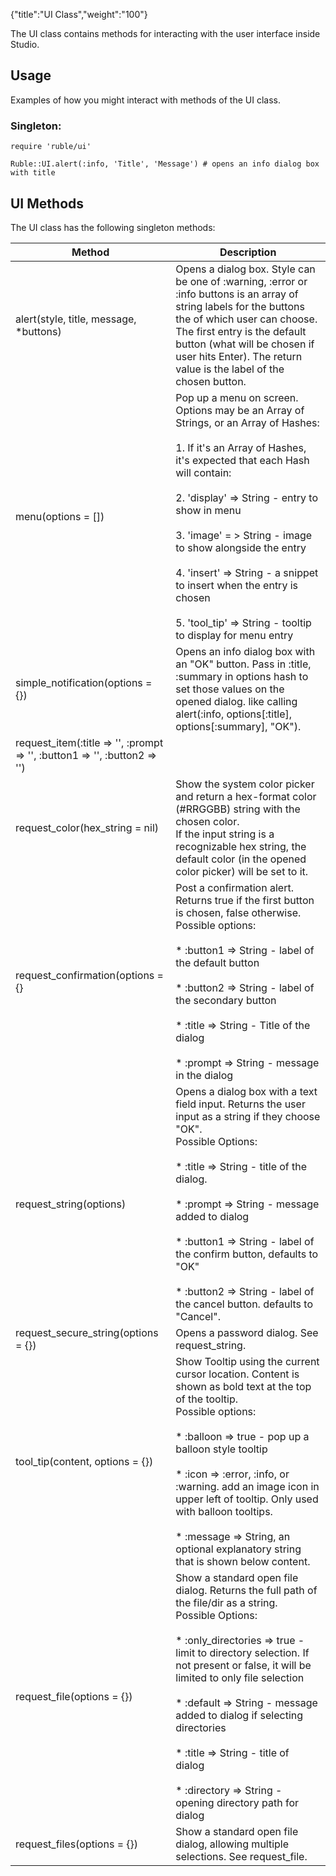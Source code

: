 {"title":"UI Class","weight":"100"}

The UI class contains methods for interacting with the user interface inside Studio.

## Usage

Examples of how you might interact with methods of the UI class.

### Singleton:

```
require 'ruble/ui'

Ruble::UI.alert(:info, 'Title', 'Message') # opens an info dialog box with title
```

## UI Methods

The UI class has the following singleton methods:

| Method | Description |
| --- | --- |
| alert(style, title, message, \*buttons) | Opens a dialog box. Style can be one of :warning, :error or :info buttons is an array of string labels for the buttons the of which user can choose. The first entry is the default button (what will be chosen if user hits Enter). The return value is the label of the chosen button. |
| menu(options = \[\]) | Pop up a menu on screen.  <br />Options may be an Array of Strings, or an Array of Hashes:<br /><br />1. If it's an Array of Hashes, it's expected that each Hash will contain:<br />    <br />2. 'display' => String - entry to show in menu<br />    <br />3. 'image' = > String - image to show alongside the entry<br />    <br />4. 'insert' => String - a snippet to insert when the entry is chosen<br />    <br />5. 'tool\_tip' => String - tooltip to display for menu entry |
| simple\_notification(options = {}) | Opens an info dialog box with an "OK" button. Pass in :title, :summary in options hash to set those values on the opened dialog. like calling alert(:info, options\[:title\], options\[:summary\], "OK"). |
| request\_item(:title => '', :prompt => '', :button1 => '', :button2 => '') |  |
| request\_color(hex\_string = nil) | Show the system color picker and return a hex-format color (#RRGGBB) string with the chosen color.  <br />If the input string is a recognizable hex string, the default color (in the opened color picker) will be set to it. |
| request\_confirmation(options = {} | Post a confirmation alert. Returns true if the first button is chosen, false otherwise.  <br />Possible options:<br /><br />* :button1 => String - label of the default button<br />    <br />* :button2 => String - label of the secondary button<br />    <br />* :title => String - Title of the dialog<br />    <br />* :prompt => String - message in the dialog |
| request\_string(options) | Opens a dialog box with a text field input. Returns the user input as a string if they choose "OK".  <br />Possible Options:<br /><br />* :title => String - title of the dialog.<br />    <br />* :prompt => String - message added to dialog<br />    <br />* :button1 => String - label of the confirm button, defaults to "OK"<br />    <br />* :button2 => String - label of the cancel button. defaults to "Cancel". |
| request\_secure\_string(options = {}) | Opens a password dialog. See request\_string. |
| tool\_tip(content, options = {}) | Show Tooltip using the current cursor location. Content is shown as bold text at the top of the tooltip.  <br />Possible options:<br /><br />* :balloon => true - pop up a balloon style tooltip<br />    <br />* :icon => :error, :info, or :warning. add an image icon in upper left of tooltip. Only used with balloon tooltips.<br />    <br />* :message => String, an optional explanatory string that is shown below content. |
| request\_file(options = {}) | Show a standard open file dialog. Returns the full path of the file/dir as a string.  <br />Possible Options:<br /><br />* :only\_directories => true - limit to directory selection. If not present or false, it will be limited to only file selection<br />    <br />* :default => String - message added to dialog if selecting directories<br />    <br />* :title => String - title of dialog<br />    <br />* :directory => String - opening directory path for dialog |
| request\_files(options = {}) | Show a standard open file dialog, allowing multiple selections. See request\_file. |
